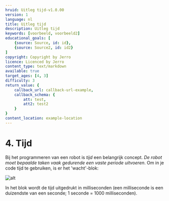 ```yaml
---
hruid: Uitleg tijd-v1.0.00
version: 1
language: nl
title: Uitleg tijd
description: Uitleg tijd
keywords: [voorbeeld, voorbeeld2]
educational_goals: [
    {source: Source, id: id}, 
    {source: Source2, id: id2}
]
copyright: Copyright by Jerro
licence: Licenced by Jerro
content_type: text/markdown
available: true
target_ages: [4, 3]
difficulty: 3
return_value: {
    callback_url: callback-url-example,
    callback_schema: {
        att: test,
        att2: test2
    }
}
content_location: example-location
---
```


# 4. Tijd

Bij het programmeren van een robot is *tijd* een belangrijk concept. *De robot moet bepaalde taken vaak gedurende een vaste periode uitvoeren*. Om in je code tijd te gebruiken, is er het 'wacht'-blok:

![alt](https://scholen.dwengo.org/static/wacht.png "Afb. Tijd")

In het blok wordt de tijd uitgedrukt in milliseconden (een milliseconde is een duizendste van een seconde; 1 seconde = 1000 milliseconden).

